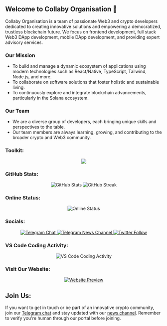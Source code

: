 ## Welcome to Collaby Organisation 👋

Collaby Organisation is a team of passionate Web3 and crypto developers dedicated to creating innovative solutions and empowering a democratized, trustless blockchain future. We focus on frontend development, full stack Web3 DApp development, mobile DApp development, and providing expert advisory services.

### Our Mission
- To build and manage a dynamic ecosystem of applications using modern technologies such as React/Native, TypeScript, Tailwind, Node.js, and more.
- To collaborate on software solutions that foster holistic and sustainable living.
- To continuously explore and integrate blockchain advancements, particularly in the Solana ecosystem.

### Our Team
- We are a diverse group of developers, each bringing unique skills and perspectives to the table.
- Our team members are always learning, growing, and contributing to the broader crypto and Web3 community.

### Toolkit:
<p align="center">
  <a href="https://collaby.org">
    <img src="https://skillicons.dev/icons?i=react,typescript,nodejs,rust,tailwind,bootstrap,py,html,materialui,css,express,javascript,flask,jest,bash,md,mongodb,postgres,docker,gcp,ps,figma,heroku,cloudflare,gatsby,firebase,git,github,vscode,stackoverflow" />
  </a>
</p>

### GitHub Stats:
<p align="center">
  <img src="https://github-readme-stats.vercel.app/api?username=collaby&show_icons=true&theme=radical" alt="GitHub Stats" />
  <img src="https://github-readme-streak-stats.herokuapp.com/?user=collaby&theme=radical" alt="GitHub Streak" />
</p>

### Online Status:
<p align="center">
  <img src="https://img.shields.io/badge/status-online-green" alt="Online Status" />
</p>

### Socials:
<p align="center">
  <a href="https://t.me/collaby_xyz">
    <img src="https://img.shields.io/badge/Telegram-Join%20Chat-blue?logo=telegram" alt="Telegram Chat" />
  </a>
  <a href="https://t.me/collaby_org">
    <img src="https://img.shields.io/badge/Telegram-News%20Channel-blue?logo=telegram" alt="Telegram News Channel" />
  </a>
  <a href="https://twitter.com/collaby">
    <img src="https://img.shields.io/twitter/follow/collaby?style=social" alt="Twitter Follow" />
  </a>
</p>

### VS Code Coding Activity:
<p align="center">
  <img src="https://img.shields.io/badge/VS%20Code-Coding%20Activity-blue?logo=visual-studio-code" alt="VS Code Coding Activity" />
</p>

### Visit Our Website:
<p align="center">
  <a href="https://collaby.org">
    <img src="https://via.placeholder.com/800x400.png?text=Website+Preview" alt="Website Preview" />
  </a>
</p>

## Join Us:
If you want to get in touch or be part of an innovative crypto community, join our [Telegram chat](https://t.me/collaby_xyz) and stay updated with our [news channel](https://t.me/collaby_org). Remember to verify you're human through our portal before joining.
